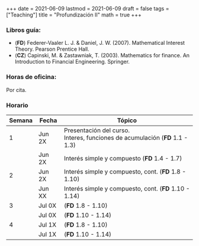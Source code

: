 +++
date      = 2021-06-09
lastmod   = 2021-06-09
draft     = false
tags      = ["Teaching"]
title     = "Profundización II"
math      = true
+++

### Libros guía:

+ (**FD**) Federer-Vaaler L. J. & Daniel, J. W. (2007). Mathematical Interest Theory. Pearson Prentice Hall.
+ (**CZ**) Capinski, M. & Zastawniak, T. (2003). Mathematics for finance. An Introduction to Financial Engineering. Springer.

### Horas de oficina: 

Por cita.

### Horario

Semana | Fecha | Tópico
---| ---| ---
1  | Jun 2X | Presentación del curso. <br> Interes, funciones de acumulación (**FD** 1.1 - 1.3)
&nbsp; | Jun 2X | Interés simple y compuesto (**FD** 1.4 - 1.7)
2  | Jun 2X | Interés simple y compuesto, cont. (**FD** 1.8 - 1.10)
&nbsp; | Jun XX | Interés simple y compuesto, cont. (**FD** 1.10 - 1.14)
3  | Jul 0X | (**FD** 1.8 - 1.10)
&nbsp; | Jul 0X |  (**FD** 1.10 - 1.14)
4  | Jul 1X |  (**FD** 1.8 - 1.10)
&nbsp; | Jul 1X |  (**FD** 1.10 - 1.14)



